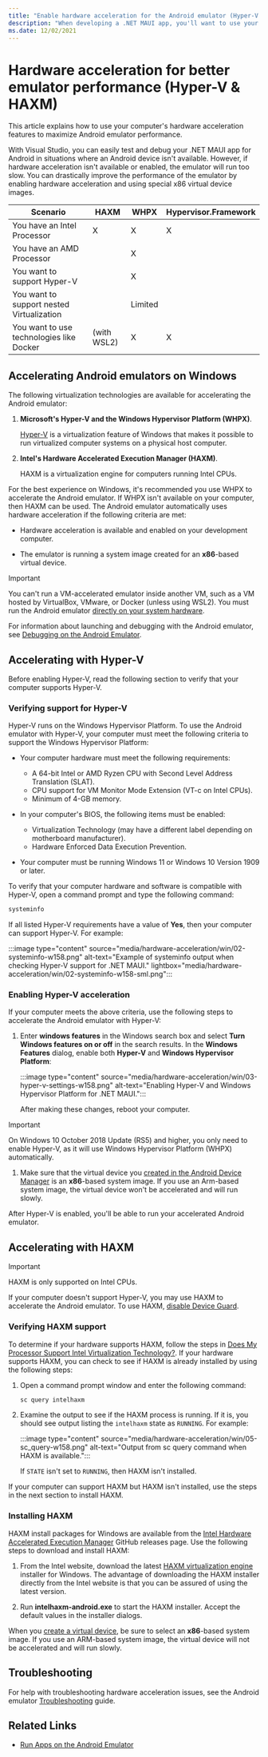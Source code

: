 ```yaml
---
title: "Enable hardware acceleration for the Android emulator (Hyper-V & HAXM)"
description: "When developing a .NET MAUI app, you'll want to use your computer's hardware acceleration features to maximize Android emulator performance."
ms.date: 12/02/2021
---
```


# Hardware acceleration for better emulator performance (Hyper-V & HAXM)

This article explains how to use your computer's hardware acceleration features to maximize Android emulator performance.

With Visual Studio, you can easily test and debug your .NET MAUI app for Android in situations where an Android device isn't available. However, if hardware acceleration isn't available or enabled, the emulator will run too slow. You can drastically improve the performance of the emulator by enabling hardware acceleration and using special x86 virtual device images.

<!-- TODO: What are the virtualization extensions on the new M1 ARM processors for Mac?
           Also, isn't Hypervisor.Framework a macOS-only tech? Why is this at the start?
-->

| Scenario                                  | HAXM        | WHPX    | Hypervisor.Framework |
|-------------------------------------------|-------------|---------|----------------------|
| You have an Intel Processor               | X           | X       | X                    |
| You have an AMD Processor                 |             | X       |                      |
| You want to support Hyper-V               |             | X       |                      |
| You want to support nested Virtualization |             | Limited |                      |
| You want to use technologies like Docker  | (with WSL2) | X       | X                    |

<!--
::: zone pivot="windows"
-->

## Accelerating Android emulators on Windows

The following virtualization technologies are available for accelerating the Android emulator:

01. **Microsoft's Hyper-V and the Windows Hypervisor Platform (WHPX)**.

    [Hyper-V](/virtualization/hyper-v-on-windows/) is a virtualization feature of Windows that makes it possible to run virtualized computer systems on a physical host computer.

01. **Intel's Hardware Accelerated Execution Manager (HAXM)**.

    HAXM is a virtualization engine for computers running Intel CPUs.

For the best experience on Windows, it's recommended you use WHPX to accelerate the Android emulator. If WHPX isn't available on your computer, then HAXM can be used. The Android emulator automatically uses hardware acceleration if the following criteria are met:

- Hardware acceleration is available and enabled on your development computer.

- The emulator is running a system image created for an **x86**-based virtual device.

> [!IMPORTANT]
> You can't run a VM-accelerated emulator inside another VM, such as a VM hosted by VirtualBox, VMware, or Docker (unless using WSL2). You must run the Android emulator [directly on your system hardware](https://developer.android.com/studio/run/emulator-acceleration.html#extensions).

For information about launching and debugging with the Android emulator, see [Debugging on the Android Emulator](../deployment/debug-on-emulator.md).

<a name="hyper-v-win"></a>

## Accelerating with Hyper-V

Before enabling Hyper-V, read the following section to verify that your computer supports Hyper-V.

### Verifying support for Hyper-V

Hyper-V runs on the Windows Hypervisor Platform. To use the Android emulator with Hyper-V, your computer must meet the following criteria to support the Windows Hypervisor Platform:

- Your computer hardware must meet the following requirements:

  - A 64-bit Intel or AMD Ryzen CPU with Second Level Address Translation (SLAT).
  - CPU support for VM Monitor Mode Extension (VT-c on Intel CPUs).
  - Minimum of 4-GB memory.

- In your computer's BIOS, the following items must be enabled:

  - Virtualization Technology (may have a different label depending on motherboard manufacturer).
  - Hardware Enforced Data Execution Prevention.

- Your computer must be running Windows 11 or Windows 10 Version 1909 or later.

To verify that your computer hardware and software is compatible with Hyper-V, open a command prompt and type the following command:

```cmd
systeminfo
```

If all listed Hyper-V requirements have a value of **Yes**, then your computer can support Hyper-V. For example:

:::image type="content" source="media/hardware-acceleration/win/02-systeminfo-w158.png" alt-text="Example of systeminfo output when checking Hyper-V support for .NET MAUI." lightbox="media/hardware-acceleration/win/02-systeminfo-w158-sml.png":::

### Enabling Hyper-V acceleration

If your computer meets the above criteria, use the following steps to accelerate the Android emulator with Hyper-V:

01. Enter **windows features** in the Windows search box and select **Turn Windows features on or off** in the search results. In the **Windows Features** dialog, enable both **Hyper-V** and **Windows Hypervisor Platform**:

    :::image type="content" source="media/hardware-acceleration/win/03-hyper-v-settings-w158.png" alt-text="Enabling Hyper-V and Windows Hypervisor Platform for .NET MAUI.":::

    After making these changes, reboot your computer.

> [!IMPORTANT]
> On Windows 10 October 2018 Update (RS5) and higher, you only need to enable Hyper-V, as it will use Windows Hypervisor Platform (WHPX) automatically.

01. Make sure that the virtual device you [created in the Android Device Manager](device-manager.md) is an **x86**-based system image. If you use an Arm-based system image, the virtual device won't be accelerated and will run slowly.

After Hyper-V is enabled, you'll be able to run your accelerated Android emulator.

## Accelerating with HAXM

> [!IMPORTANT]
> HAXM is only supported on Intel CPUs.

If your computer doesn't support Hyper-V, you may use HAXM to accelerate the Android emulator. To use HAXM, [disable Device Guard](troubleshooting.md#disabling-device-guard).

### Verifying HAXM support

To determine if your hardware supports HAXM, follow the steps in [Does My Processor Support Intel Virtualization Technology?](https://www.intel.com/content/www/us/en/support/processors/000005486.html). If your hardware supports HAXM, you can check to see if HAXM is already installed by using the following steps:

01. Open a command prompt window and enter the following command:

    ```cmd
    sc query intelhaxm
    ```

01. Examine the output to see if the HAXM process is running. If it is, you should see output listing the `intelhaxm` state as `RUNNING`. For example:

    :::image type="content" source="media/hardware-acceleration/win/05-sc_query-w158.png" alt-text="Output from sc query command when HAXM is available.":::

    If `STATE` isn't set to `RUNNING`, then HAXM isn't installed.

If your computer can support HAXM but HAXM isn't installed, use the steps in the next section to install HAXM.

<a name="install-haxm-win"></a>

### Installing HAXM

HAXM install packages for Windows are available from the [Intel Hardware Accelerated Execution Manager](https://github.com/intel/haxm/releases) GitHub releases page. Use the following steps to download and install HAXM:

01. From the Intel website, download the latest [HAXM virtualization engine](https://github.com/intel/haxm/releases) installer for Windows. The advantage of downloading the HAXM installer directly from the Intel website is that you can be assured of using the latest version.

01. Run **intelhaxm-android.exe** to start the HAXM installer. Accept the default values in the installer dialogs.

When you [create a virtual device](device-manager.md), be sure to select an **x86**-based system image. If you use an ARM-based system image, the virtual device will not be accelerated and will run slowly.

## Troubleshooting

For help with troubleshooting hardware acceleration issues, see the Android emulator [Troubleshooting](troubleshooting.md#hardware-acceleration-issues) guide.

<!--

TODO: The Mac stuff hasn't been rewritten/touched.

::: zone-end
::: zone pivot="macos"

## Accelerating Android emulators on macOS

The following virtualization technologies are available for accelerating the Android emulator:

1. **Apple's Hypervisor Framework**. [Hypervisor](https://developer.apple.com/documentation/hypervisor) is a feature of macOS 10.10 and later that makes it possible to run virtual machines on a Mac.

2. **Intel's Hardware Accelerated Execution Manager (HAXM)**. [HAXM](https://software.intel.com/articles/intel-hardware-accelerated-execution-manager-intel-haxm) is a virtualization engine for computers running Intel CPUs.

It is recommended that you use the Hypervisor Framework to accelerate the Android emulator. If the Hypervisor Framework isn't available on your Mac, then HAXM can be used. The Android emulator will automatically make use of hardware acceleration if the following criteria are met:

- Hardware acceleration is available and enabled on the development computer.

- The emulator is running a system image created for an **x86**-based virtual device.

> [!IMPORTANT]
>
> You can't run a VM-accelerated emulator inside another VM, such as a VM hosted by VirtualBox, VMware, or Docker. You must run the Android emulator [directly on your system hardware](https://developer.android.com/studio/run/emulator-acceleration.html#extensions).

For information about launching and debugging with the Android emulator, see [Debugging on the Android Emulator](~/android/deploy-test/debugging/debug-on-emulator.md).

<a name="hypervisor"></a>

## Accelerating with the Hypervisor Framework

To use the Android emulator with the Hypervisor Framework, your Mac must meet the following criteria:

- Your Mac must be running macOS 10.10 or later.

- Your Mac's CPU must be able to support the Hypervisor Framework.

If your Mac meets these criteria, the Android emulator will automatically use the Hypervisor Framework for acceleration. If you aren't sure if Hypervisor Framework is supported on your Mac, see the [Troubleshooting guide](troubleshooting.md?tabs=vsmac#hypervisor-issues) for ways to verify that your Mac supports Hypervisor.

If the Hypervisor Framework isn't supported by your Mac, you can use HAXM to accelerate the Android emulator (described next).

<a name="haxm-mac"></a>

## Accelerating with HAXM

If your Mac doesn't support the Hypervisor framework (or you're using a version of macOS earlier than 10.10), you can use **Intel's Hardware Accelerated Execution Manager** ([HAXM](https://software.intel.com/articles/intel-hardware-accelerated-execution-manager-intel-haxm)) to speed up the Android emulator.

Before using the Android emulator with HAXM for the first time, it's a good idea to verify that HAXM is installed and available for the Android emulator to use.

### Verifying HAXM support

You can check to see if HAXM is already installed by using the following steps:

01. Open a Terminal and enter the following command:

    ```bash
    ~/Library/Developer/Xamarin/android-sdk-macosx/tools/emulator -accel-check
    ```

    This command assumes that the Android SDK is installed at the default location of **~/Library/Developer/Xamarin/android-sdk-macosx**; if not, modify the above path for the location of the Android SDK on your Mac.

01. If HAXM is installed, the above command will return a message similar to the following result:

    > HAXM version 7.2.0 (3) is installed and usable.

    If HAXM is *not* installed, a message similar to the following output is returned:

    > HAXM is not installed on this machine (/dev/HAX is missing).

If HAXM isn't installed, use the steps in the next section to install HAXM.

<a name="install-haxm-mac"></a>

### Installing HAXM

HAXM installation packages for macOS are available from the [Intel Hardware Accelerated Execution Manager](https://software.intel.com/android/articles/intel-hardware-accelerated-execution-manager) page. Use the following steps to download and install HAXM:

01. From the Intel website, download the latest [HAXM virtualization engine](https://software.intel.com/android/articles/intel-hardware-accelerated-execution-manager/) installer for macOS.

01. Run the HAXM installer. Accept the default values in the installer dialogs.

## Troubleshooting

For help with troubleshooting hardware acceleration issues, see the Android emulator [Troubleshooting](troubleshooting.md?tabs=vsmac#accel-issues-mac) guide.

::: zone-end
-->

## Related Links

- [Run Apps on the Android Emulator](https://developer.android.com/studio/run/emulator)
